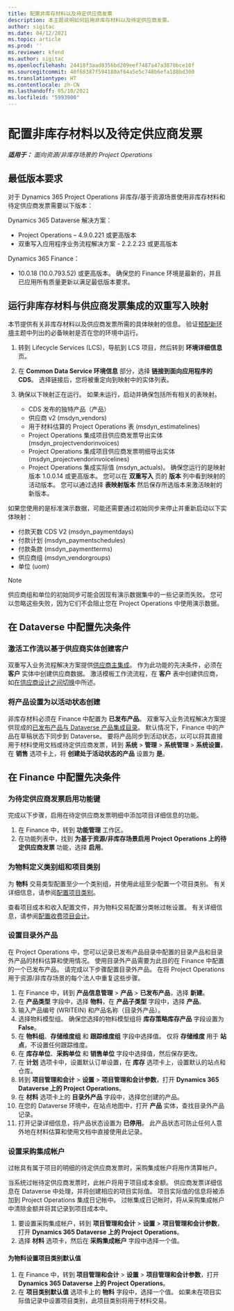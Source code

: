 ```yaml
---
title: 配置非库存材料以及待定供应商发票
description: 本主题说明如何启用非库存材料以及待定供应商发票。
author: sigitac
ms.date: 04/12/2021
ms.topic: article
ms.prod: ''
ms.reviewer: kfend
ms.author: sigitac
ms.openlocfilehash: 24418f3aad8356bd209eef7487a47a3870bce10f
ms.sourcegitcommit: 40f68387f594180af64a5e5c748b6efa188bd300
ms.translationtype: HT
ms.contentlocale: zh-CN
ms.lasthandoff: 05/10/2021
ms.locfileid: "5993900"
---
```

# <a name="configure-non-stocked-materials-and-pending-vendor-invoices"></a>配置非库存材料以及待定供应商发票

_**适用于：** 面向资源/非库存场景的 Project Operations_

## <a name="minimum-version-requirement"></a>最低版本要求

对于 Dynamics 365 Project Operations 非库存/基于资源场景使用非库存材料和待定供应商发票需要以下版本：

Dynamics 365 Dataverse 解决方案：

- Project Operations – 4.9.0.221 或更高版本
- 双重写入应用程序业务流程解决方案 - 2.2.2.23 或更高版本

Dynamics 365 Finance：
- 10.0.18 (10.0.793.52) 或更高版本。 确保您的 Finance 环境是最新的，并且已应用所有质量更新以满足最低版本要求。

## <a name="run-dual-write-maps-for-non-stocked-materials-and-vendor-invoice-integration"></a>运行非库存材料与供应商发票集成的双重写入映射

本节提供有关非库存材料以及供应商发票所需的具体映射的信息。 验证[预配新环境](../environment/resource-provision-new-environment.md#run-project-operations-dual-write-maps)主题中列出的必备映射是否在您的环境中运行。

1. 转到 Lifecycle Services (LCS)，导航到 LCS 项目，然后转到 **环境详细信息** 页。
2. 在 **Common Data Service 环境信息** 部分，选择 **链接到面向应用程序的 CDS**。 选择链接后，您将被重定向到映射中的实体列表。
3. 确保以下映射正在运行。 如果未运行，启动并确保包括所有相关的表映射。

    - CDS 发布的独特产品（产品）
    - 供应商 v2 (msdyn_vendors)
    - 用于材料估算的 Project Operations 表 (msdyn_estimatelines)
    - Project Operations 集成项目供应商发票导出实体 (msdyn_projectvendorinvoices)
    - Project Operations 集成项目供应商发票明细导出实体 (msdyn_projectvendorinvoicelines)
    - Project Operations 集成实际值 (msdyn_actuals)。 确保您运行的是映射版本 1.0.0.14 或更高版本。 您可以在 **双重写入** 页的 **版本** 列中看到映射的活动版本。 您可以通过选择 **表映射版本** 然后保存所选版本来激活映射的新版本。

如果您使用的是标准演示数据，可能还需要通过初始同步来停止并重新启动以下实体映射：
  - 付款天数 CDS V2 (msdyn_paymentdays)
  - 付款计划 (msdyn_paymentschedules)
  - 付款条款 (msdyn_paymentterms)
  - 供应商组 (msdyn_vendorgroups)
  - 单位 (uom)

> [!NOTE]
> 供应商组和单位的初始同步可能会因现有演示数据集中的一些记录而失败。 您可以忽略这些失败，因为它们不会阻止您在 Project Operations 中使用演示数据。

## <a name="configure-prerequisites-in-dataverse"></a>在 Dataverse 中配置先决条件

### <a name="activate-workflow-to-create-accounts-based-on-vendor-entity"></a>激活工作流以基于供应商实体创建客户

双重写入业务流程解决方案提供[供应商主集成](/dynamics365/fin-ops-core/dev-itpro/data-entities/dual-write/vendor-mapping.md)。 作为此功能的先决条件，必须在 **客户** 实体中创建供应商数据。 激活模板工作流流程，在 **客户** 表中创建供应商，如[在供应商设计之间切换](/dynamics365/fin-ops-core/dev-itpro/data-entities/dual-write/vendor-switch.md#use-the-extended-vendor-design-for-vendors-of-the-organization-type)中所述。

### <a name="set-products-to-be-created-as-active"></a>将产品设置为以活动状态创建

非库存材料必须在 Finance 中配置为 **已发布产品**。 双重写入业务流程解决方案提供现成的[已发布产品与 Dataverse 产品集成目录](/dynamics365/fin-ops-core/dev-itpro/data-entities/dual-write/product-mapping.md)。 默认情况下，Finance 中的产品在草稿状态下同步到 Dataverse。 要将产品同步到活动状态，以可以将其直接用于材料使用文档或待定供应商发票，转到 **系统** > **管理** > **系统管理** > **系统设置**，在 **销售** 选项卡上，将 **创建处于活动状态的产品** 设置为 **是**。

## <a name="configure-prerequisites-in-finance"></a>在 Finance 中配置先决条件

### <a name="enable-the-feature-key-for-pending-vendor-invoices"></a>为待定供应商发票启用功能键

完成以下步骤，启用在待定供应商发票明细中添加项目详细信息的功能。

1. 在 Finance 中，转到 **功能管理** 工作区。
2. 在功能列表中，找到 **为基于资源/非库存场景启用 Project Operations 上的待定供应商发票** 功能，选择 **启用**。

### <a name="define-category-groups-and-project-categories-for-items"></a>为物料定义类别组和项目类别

为 **物料** 交易类型配置至少一个类别组，并使用此组至少配置一个项目类别。 有关详细信息，请参阅[配置项目类别](../project-accounting/configure-project-categories.md#category-groups)。

查看项目成本和收入配置文件，并为物料交易配置分类帐过帐设置。 有关详细信息，请参阅[配置收费项目会计](../project-accounting/configure-accounting-billable-projects.md)。

### <a name="set-up-a-write-in-product"></a>设置目录外产品

在 Project Operations 中，您可以记录已发布产品目录中配置的目录产品和目录外产品的材料估算和使用情况。 使用目录外产品需要为此目的在 Finance 中配置的一个已发布产品。 请完成以下步骤配置目录外产品。 在将 Project Operations 用于资源/非库存场景的每个法人中重复这些步骤。

1. 在 Finance 中，转到 **产品信息管理** > **产品** > **已发布产品**，选择 **新建**。
2. 在 **产品类型** 字段中，选择 **物料**，在 **产品子类型** 字段中，选择 **产品**。
3. 输入产品编号 (WRITEIN) 和产品名称（目录外产品）。
4. 选择物料模型组。 确保您选择的物料模型组将 **库存策略库存产品** 字段设置为 **False**。
5. 在 **物料组**、**存储维度组** 和 **跟踪维度组** 字段中选择值。 仅将 **存储维度** 用于 **站点**，不设置任何跟踪维度。
6. 在 **库存单位**、**采购单位** 和 **销售单位** 字段中选择值，然后保存更改。
7. 在 **计划** 选项卡中，设置默认订单设置，在 **库存** 选项卡上，设置默认的站点和仓库。
8. 转到 **项目管理和会计** > **设置** > **项目管理和会计参数**，打开 **Dynamics 365 Dataverse 上的 Project Operations**。 
9. 在 **材料** 选项卡上的 **目录外产品** 字段中，选择您创建的产品。
10. 在您的 Dataverse 环境中，在站点地图中，打开 **产品** 实体，查找目录外产品记录。 
11. 打开记录详细信息，将产品状态设置为 **已停用**。 此产品状态可防止任何人意外地在材料估算和使用文档中直接使用此记录。

### <a name="set-up-a-procurement-integration-account"></a>设置采购集成帐户

过帐具有属于项目的明细的待定供应商发票时，采购集成帐户将用作清算帐户。

当系统过帐待定供应商发票时，此帐户将用于项目成本金额。 供应商发票详细信息在 Dataverse 中处理，并将创建相应的项目实际值。 项目实际值的信息将被添加到 Project Operations 集成日记帐中。 过帐集成日记帐时，将从采购集成帐户中清除金额并将其记录到项目成本中。

1. 要设置采购集成帐户，转到 **项目管理和会计** > **设置** > **项目管理和会计参数**，打开 **Dynamics 365 Dataverse 上的 Project Operations**。 
2. 选择 **材料** 选项卡，然后在 **采购集成帐户** 字段中选择一个值。

#### <a name="set-up-project-category-defaults-for-an-item"></a>为物料设置项目类别默认值

1. 在 Finance 中，转到 **项目管理和会计** > **设置** > **项目管理和会计参数**，打开 **Dynamics 365 Dataverse 上的 Project Operations**。 
2. 在 **项目类别默认值** 选项卡上的 **物料** 字段中，选择一个值。 如果未在项目实际值记录中设置项目类别，此项目类别将用于材料交易。
